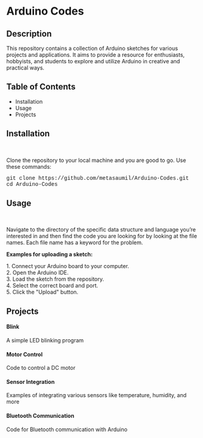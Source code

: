 <h1>Arduino Codes</h1>
<h2>Description</h2>
<p>This repository contains a collection of Arduino sketches for various projects and applications. It aims to provide a resource for enthusiasts, hobbyists, and students to explore and utilize Arduino in creative and practical ways.</p>
<h2>Table of Contents</h2>
<ul>
    <li>Installation</li>
    <li>Usage</li>
    <li>Projects</li>
</ul>
<h2>Installation</h2></br>
<p>Clone the repository to your local machine and you are good to go. Use these commands:</br>
<p style="font-family: 'Courier New', Courier, monospace;">git clone https://github.com/metasaumil/Arduino-Codes.git</br>
cd Arduino-Codes</p>
</p>
<h2>Usage</h2></br>
<p>Navigate to the directory of the specific data structure and language you’re interested in and then find the code you are looking for by looking at the file names. Each file name has a keyword for the problem.</br>
<p style="font-weight: bold;">Examples for uploading a sketch:</p>
1. Connect your Arduino board to your computer.</br>
2. Open the Arduino IDE.</br>
3. Load the sketch from the repository.</br>
4. Select the correct board and port.</br>
5. Click the "Upload" button.</br></p>
<h2>Projects</h2>
<h4>Blink</h4> <p>A simple LED blinking program</p>
<h4>Motor Control</h4> <p>Code to control a DC motor</p>
<h4>Sensor Integration</h4> <p>Examples of integrating various sensors like temperature, humidity, and more</p>
<h4>Bluetooth Communication</h4> <p>Code for Bluetooth communication with Arduino</p>